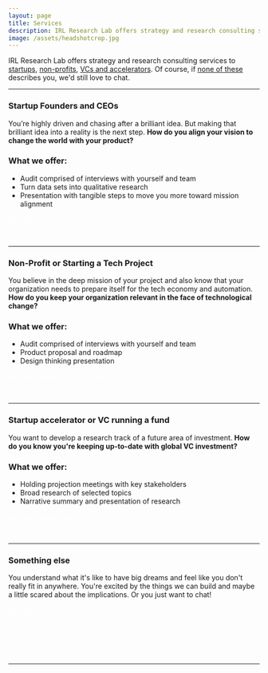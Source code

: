```yaml
---
layout: page
title: Services
description: IRL Research Lab offers strategy and research consulting services to startups, non-profits, VCs and accelerators in order to build the future of technology.
image: /assets/headshotcrop.jpg
---
```


IRL Research Lab offers strategy and research consulting services to <a href="#startup-founders-and-ceos">startups,</a> <a href="#non-profit-or-starting-a-tech-project">non-profits</a>, <a href="#startup-accelerator-or-vc-running-a-fund">VCs and accelerators</a>. Of course, if <a href="#something-else">none of these</a> describes you, we'd still love to chat.

***

### Startup Founders and CEOs

You’re highly driven and chasing after a brilliant idea. But making that brilliant idea into a reality is the next step. **How do you align your vision to change the world with your product?**

### What we offer:
 - Audit comprised of interviews with yourself and team 
 - Turn data sets into qualitative research
 - Presentation with tangible steps to move you more toward mission alignment


<span class="improved"><a href="mailto:hi@irlresear.ch" style="color:white">let's talk about my company</a> </span>


<br>


***

### Non-Profit or Starting a Tech Project

You believe in the deep mission of your project and also know that your organization needs to prepare itself for the tech economy and automation. **How do you keep your organization relevant in the face of technological change?**

### What we offer:
 - Audit comprised of interviews with yourself and team 
 - Product proposal and roadmap
 - Design thinking presentation

<span class="improved"><a href="mailto:hi@irlresear.ch" style="color:white">let's talk about my tech project</a> </span>

<br>

***

### Startup accelerator or VC running a fund

You want to develop a research track of a future area of investment. **How do you know you're keeping up-to-date with global VC investment?**

### What we offer:
 - Holding projection meetings with key stakeholders
 - Broad research of selected topics
 - Narrative summary and presentation of research

<span class="improved"><a href="mailto:hi@irlresear.ch" style="color:white">let's talk about my accelerator</a> </span>

<br>

***

### Something else

You understand what it's like to have big dreams and feel like you don't really fit in anywhere. You're excited by the things we can build and maybe a little scared about the implications. Or you just want to chat!

<span class="improved"><a href="mailto:hi@irlresear.ch" style="color:white">let's talk!</a> </span>
<br>
<br><br><br><br><br>

***